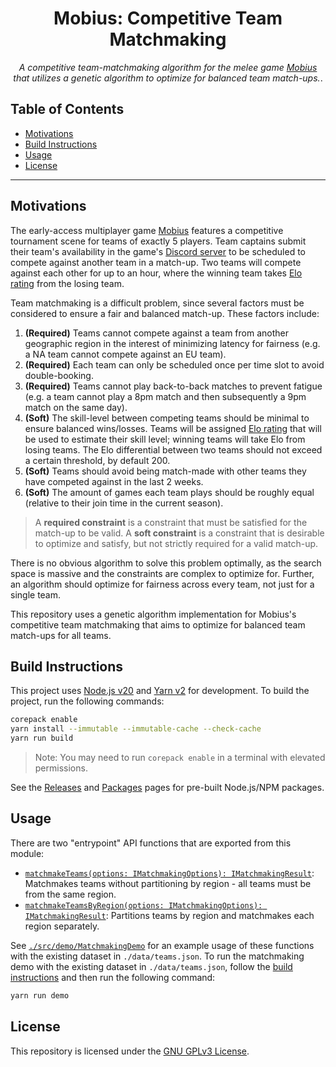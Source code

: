 <h1 align="center">
    Mobius: Competitive Team Matchmaking
</h1>

<p align="center">
    <i>A competitive team-matchmaking algorithm for the melee game <a href="https://store.steampowered.com/app/1766450/Mobius/">Mobius</a> that utilizes a genetic algorithm to optimize for balanced team match-ups.</i>.
</p>

## Table of Contents

- [Motivations](#motivations)
- [Build Instructions](#build-instructions)
- [Usage](#usage)
- [License](#license)

<hr>

## Motivations

The early-access multiplayer game [Mobius](https://store.steampowered.com/app/1766450/Mobius/) features a competitive
tournament scene for teams of exactly 5 players. Team captains submit their team's availability in the game's
[Discord server](https://discord.gg/mobiuscompetitive) to be scheduled to compete against another team in a match-up.
Two teams will compete against each other for up to an hour, where the winning team takes
[Elo rating](https://en.wikipedia.org/wiki/Elo_rating_system) from the losing team.

Team matchmaking is a difficult problem, since several factors must be considered to ensure a fair and balanced
match-up. These factors include:

1. **(Required)** Teams cannot compete against a team from another geographic region in the interest of minimizing
   latency for fairness (e.g. a NA team cannot compete against an EU team).
2. **(Required)** Each team can only be scheduled once per time slot to avoid double-booking.
3. **(Required)** Teams cannot play back-to-back matches to prevent fatigue (e.g. a team cannot play a 8pm match and
   then subsequently a 9pm match on the same day).
4. **(Soft)** The skill-level between competing teams should be minimal to ensure balanced wins/losses. Teams will be
   assigned [Elo rating](https://en.wikipedia.org/wiki/Elo_rating_system) that will be used to estimate their skill
   level; winning teams will take Elo from losing teams. The Elo differential between two teams should not exceed a
   certain threshold, by default 200.
5. **(Soft)** Teams should avoid being match-made with other teams they have competed against in the last 2 weeks.
6. **(Soft)** The amount of games each team plays should be roughly equal (relative to their join time in the current
   season).

> A **required constraint** is a constraint that must be satisfied for the match-up to be valid. A **soft constraint**
> is a constraint that is desirable to optimize and satisfy, but not strictly required for a valid match-up.

There is no obvious algorithm to solve this problem optimally, as the search space is massive and the constraints are
complex to optimize for. Further, an algorithm should optimize for fairness across every team, not just for a single
team.

This repository uses a genetic algorithm implementation for Mobius's competitive team matchmaking that aims to optimize
for balanced team match-ups for all teams.

## Build Instructions

This project uses [Node.js v20](https://nodejs.org/en/download)
and [Yarn v2](https://yarnpkg.com/getting-started/install) for development. To build the project, run the following
commands:

```bash
corepack enable
yarn install --immutable --immutable-cache --check-cache
yarn run build
```

> Note: You may need to run `corepack enable` in a terminal with elevated permissions.

See the [Releases](https://github.com/concision/mobius-team-matchmaking/releases)
and [Packages](https://github.com/concision?tab=packages&repo_name=mobius-team-matchmaking) pages for pre-built
Node.js/NPM packages.

## Usage

There are two "entrypoint" API functions that are exported from this module:

- [`matchmakeTeams(options: IMatchmakingOptions): IMatchmakingResult`](./src/api/TeamMatchmaking.ts#L141C1-L149C78):
  Matchmakes teams without partitioning by region - all teams must be from the same region.
- [`matchmakeTeamsByRegion(options: IMatchmakingOptions): IMatchmakingResult`](./src/api/TeamMatchmaking.ts#L151C1-L159C86):
  Partitions teams by region and matchmakes each region separately.

See [`./src/demo/MatchmakingDemo`](./src/demo/MatchmakingDemo.ts#L11C1-L19C5) for an example usage of these functions
with the existing dataset in `./data/teams.json`. To run the matchmaking demo with the existing dataset
in `./data/teams.json`, follow the [build instructions](#build-instructions) and then run the following command:

```bash
yarn run demo
```

## License

This repository is licensed under the [GNU GPLv3 License](LICENSE).
